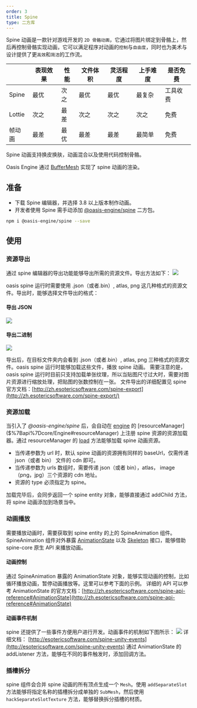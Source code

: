 ```yaml
---
order: 3
title: Spine
type: 二方库
---
```


Spine 动画是一款针对游戏开发的 `2D 骨骼动画`，它通过将图片绑定到骨骼上，然后再控制骨骼实现动画，它可以满足程序对动画的`控制`与`自由度`，同时也为美术与设计提供了更`高效`和`简洁`的工作流。

|  | 表现效果 | 性能 | 文件体积 | 灵活程度 | 上手难度 | 是否免费 |
| --- | --- | --- | --- | --- | --- | --- |
| Spine | 最优 | 次之 | 最优 | 最优 | 最复杂 | 工具收费 |
| Lottie | 次之 | 最差 | 次之 | 次之 | 次之 | 免费 |
| 帧动画 | 最差 | 最优 | 最差 | 最差 | 最简单 | 免费 |

Spine 动画支持换皮换肤，动画混合以及使用代码控制骨骼。

Oasis Engine 通过 [BufferMesh](${docs}buffer-mesh-cn) 实现了 spine 动画的渲染。


## 准备

- 下载 Spine 编辑器，并选择 3.8 以上版本制作动画。
- 开发者使用 Spine 需手动添加 [@oasis-engine/spine](https://github.com/oasis-engine/engine-spine)  二方包。

```bash
npm i @oasis-engine/spine --save
```

## 使用

### 资源导出
通过 spine 编辑器的导出功能能够导出所需的资源文件。导出方法如下：
![](https://gw.alipayobjects.com/mdn/mybank_yul/afts/img/A*jh0UTYlkKrIAAAAAAAAAAAAAARQnAQ#crop=0&crop=0&crop=1&crop=1&id=xGebk&originHeight=1232&originWidth=1754&originalType=binary&ratio=1&rotation=0&showTitle=false&status=done&style=none&title=)

oasis spine 运行时需要使用 .json（或者.bin）, atlas, png 这几种格式的资源文件。导出时，能够选择文件导出的格式：

#### 导出 JSON

![](https://gw.alipayobjects.com/mdn/mybank_yul/afts/img/A*VWQEQoiALSwAAAAAAAAAAAAAARQnAQ#crop=0&crop=0&crop=1&crop=1&id=sIw42&originHeight=1342&originWidth=1726&originalType=binary&ratio=1&rotation=0&showTitle=false&status=done&style=none&title=)

#### 导出二进制

![](https://gw.alipayobjects.com/mdn/mybank_yul/afts/img/A*gs1HRId9wPcAAAAAAAAAAAAAARQnAQ#crop=0&crop=0&crop=1&crop=1&id=q3yyW&originHeight=1180&originWidth=1710&originalType=binary&ratio=1&rotation=0&showTitle=false&status=done&style=none&title=)

导出后，在目标文件夹内会看到 .json（或者.bin）, atlas, png 三种格式的资源文件。oasis spine 运行时能够加载这些文件，播放 spine 动画。
需要注意的是，oasis spine 运行时目前只支持加载单张纹理，所以当贴图尺寸过大时，需要对图片资源进行缩放处理，把贴图的张数控制在一张。
文件导出的详细配置见 spine 官方文档：[http://zh.esotericsoftware.com/spine-export](http://zh.esotericsoftware.com/spine-export/)

### 资源加载
当引入了 _@oasis-engine/spine_ 后，会自动在 [engine]($%7Bapi%7Dcore/Engine) 的 [resourceManager]($%7Bapi%7Dcore/Engine#resourceManager) 上注册 spine 资源的资源加载器。通过 resourceManager 的 [load]($%7Bapi%7Dcore/ResourceManager/#load) 方法能够加载 spine 动画资源。

- 当传递参数为 url 时，默认 spine 动画的资源拥有同样的 baseUrl，仅需传递  json（或者 bin） 文件的 cdn 即可。
- 当传递参数为 urls 数组时，需要传递 json（或者 bin），atlas， image（png，jpg）三个资源的 cdn 地址。
- 资源的 type 必须指定为 spine。

加载完毕后，会同步返回一个 spine entity 对象，能够直接通过 addChild 方法，将 spine 动画添加到场景当中。

<playground src="spine-animation.ts"></playground>


### 动画播放

需要播放动画时，需要获取到 spine entity 的上的 SpineAnimation 组件。SpineAnimation 组件对外暴露 [AnimationState](http://zh.esotericsoftware.com/spine-api-reference#AnimationState) 以及 [Skeleton](http://zh.esotericsoftware.com/spine-api-reference#Skeleton) 接口，能够借助 spine-core 原生 API 来播放动画。

#### 
#### 动画控制
通过 SpineAnimation 暴露的 AnimationState 对象，能够实现动画的控制，比如循环播放动画，暂停动画播放等。这里可以参考下面的示例。
详细的 API 可以参考 AnimationState 的官方文档：[http://zh.esotericsoftware.com/spine-api-reference#AnimationState](http://zh.esotericsoftware.com/spine-api-reference#AnimationState)


#### 动画事件机制
spine 还提供了一些事件方便用户进行开发。动画事件的机制如下图所示：
![](https://gw.alipayobjects.com/mdn/mybank_yul/afts/img/A*fC1NT5tTET8AAAAAAAAAAAAAARQnAQ#crop=0&crop=0&crop=1&crop=1&id=JUZeZ&originHeight=280&originWidth=640&originalType=binary&ratio=1&rotation=0&showTitle=false&status=done&style=none&title=)
详细文档：
[http://esotericsoftware.com/spine-unity-events](http://esotericsoftware.com/spine-unity-events)
通过 AnimationState 的 addListener 方法，能够在不同的事件触发时，添加回调方法。


### 插槽拆分

spine 组件会合并 spine 动画的所有顶点生成一个 `Mesh`。使用 `addSeparateSlot` 方法能够将指定名称的插槽拆分成单独的 `SubMesh`，然后使用 `hackSeparateSlotTexture` 方法，能够替换拆分插槽的材质。

<playground src="spine-hack-slot-texture.ts"></playground>





